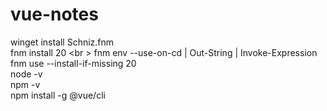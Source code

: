 # vue-notes

winget install Schniz.fnm <br />
fnm install 20 <br \>
fnm env --use-on-cd | Out-String | Invoke-Expression <br />
fnm use --install-if-missing 20 <br />
node -v <br />
npm -v <br />
npm install -g @vue/cli <br />
